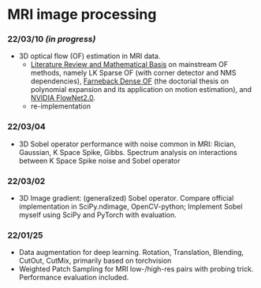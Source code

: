 # MRI image processing

### 22/03/10 *(in progress)*
- 3D optical flow (OF) estimation in MRI data.
  - [Literature Review and Mathematical Basis](https://www.overleaf.com/read/ngfjjdvhzpcd) on mainstream OF methods, namely LK Sparse OF (with corner detector and NMS dependencies), [Farneback Dense OF](https://www.researchgate.net/publication/34757182_Polynomial_Expansion_for_Orientation_and_Motion_Estimation) (the doctorial thesis on polynomial expansion and its application on motion estimation), and [NVIDIA FlowNet2.0](https://github.com/NVIDIA/flownet2-pytorch).
  - re-implementation

### 22/03/04
- 3D Sobel operator performance with noise common in MRI: Rician, Gaussian, K Space Spike, Gibbs. Spectrum analysis on interactions between K Space Spike noise and Sobel operator

### 22/03/02
- 3D Image gradient: (generalized) Sobel operator. Compare official implementation in SciPy.ndimage, OpenCV-python; Implement Sobel myself using SciPy and PyTorch with evaluation.

### 22/01/25 
- Data augmentation for deep learning. Rotation, Translation, Blending, CutOut, CutMix, primarily based on torchvision
- Weighted Patch Sampling for MRI low-/high-res pairs with probing trick. Performance evaluation included.
